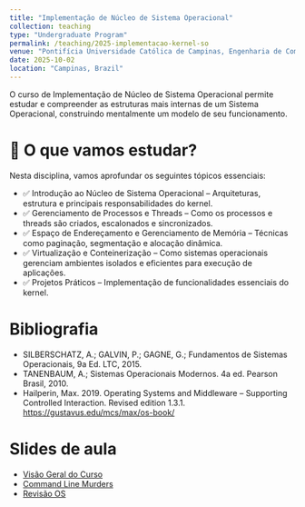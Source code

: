 ```yaml
---
title: "Implementação de Núcleo de Sistema Operacional"
collection: teaching
type: "Undergraduate Program"
permalink: /teaching/2025-implementacao-kernel-so
venue: "Pontifícia Universidade Católica de Campinas, Engenharia de Computação"
date: 2025-10-02
location: "Campinas, Brazil"
---
```


O curso de Implementação de Núcleo de Sistema Operacional permite estudar e compreender as estruturas mais internas de um Sistema Operacional, construindo mentalmente um modelo de seu funcionamento.


# 📌 O que vamos estudar?

Nesta disciplina, vamos aprofundar os seguintes tópicos essenciais:
- ✅ Introdução ao Núcleo de Sistema Operacional – Arquiteturas, estrutura e principais responsabilidades do kernel.
- ✅ Gerenciamento de Processos e Threads – Como os processos e threads são criados, escalonados e sincronizados.
- ✅ Espaço de Endereçamento e Gerenciamento de Memória – Técnicas como paginação, segmentação e alocação dinâmica.
- ✅ Virtualização e Conteinerização – Como sistemas operacionais gerenciam ambientes isolados e eficientes para execução de aplicações.
- ✅ Projetos Práticos – Implementação de funcionalidades essenciais do kernel.


# Bibliografia
 
 - SILBERSCHATZ, A.; GALVIN, P.; GAGNE, G.; Fundamentos de Sistemas Operacionais, 9a Ed. LTC, 2015.
 - TANENBAUM, A.; Sistemas Operacionais Modernos. 4a ed. Pearson Brasil, 2010.  
 - Hailperin, Max. 2019. Operating Systems and Middleware – Supporting Controlled Interaction. Revised edition 1.3.1. https://gustavus.edu/mcs/max/os-book/

# Slides de aula

- [Visão Geral do Curso](https://denmartins.github.io/files/lectures/01-NSO-VisaoGeral.pdf)
- [Command Line Murders](https://denmartins.github.io/files/lectures/Pratica-CommandLineMurders.pdf)
- [Revisão OS](https://denmartins.github.io/files/lectures/02-NSO-Revisao-Parte1.pdf)